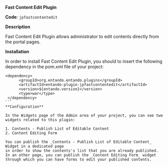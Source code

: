 **Fast Content Edit Plugin**

**Code**: ```jpfastcontentedit```

**Description**

Fast Content Edit Plugin allows administrator to edit contents directly from the portal pages.

**Installation**

In order to install Fast Content Edit Plugin, you should to insert the following dependency in the pom.xml file of your project:

````
<dependency>
      <groupId>org.entando.entando.plugins</groupId>
      <artifactId>entando-plugin-jpfastcontentedit</artifactId>
      <version>${entando.version}</version>
      <type>war</type>
 </dependency>
```
**Configuration**

In the Widgets page of the Admin area of your project, you can see two widgets related to this plugin:

1. Contents - Publish List of Editable Content
2. Content Editing Form

You can publish the _Contents - Publish List of Editable Content_ Widget in a dedicated page 
in order to show the contents's list that you are already published.
In an other page, you can publish the _Content Editing Form_ widget through which you can have forms to edit your published contents.


